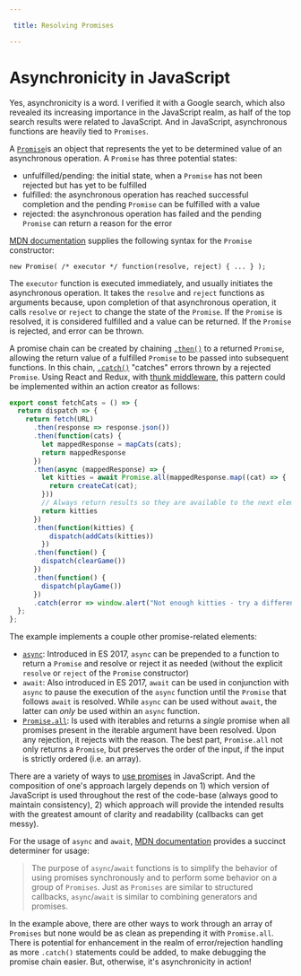 ```yaml
---

 title: Resolving Promises

---
```


# Asynchronicity in JavaScript

Yes, asynchronicity is a word. I verified it with a Google search, which also revealed its increasing importance in the JavaScript realm, as half of the top search results were related to JavaScript. And in JavaScript, asynchronous functions are heavily tied to `Promises`.

A [`Promise`](https://developer.mozilla.org/en-US/docs/Web/JavaScript/Reference/Global_Objects/Promise)is an object that represents the yet to be determined value of an asynchronous operation. A `Promise` has three potential states: 

* unfulfilled/pending: the initial state, when a `Promise` has not been rejected but has yet to be fulfilled
* fulfilled: the asynchronous operation has reached successful completion and the pending `Promise` can be fulfilled with a value
* rejected: the asynchronous operation has failed and the pending `Promise` can return a reason for the error

[MDN documentation](https://developer.mozilla.org/en-US/docs/Web/JavaScript/Reference/Global_Objects/Promise) supplies the following syntax for the `Promise` constructor:

`new Promise( /* executor */ function(resolve, reject) { ... } );`

The `executor` function is executed immediately, and usually initiates the asynchronous operation. It takes the `resolve` and `reject` functions as arguments because, upon completion of that asynchronous operation, it calls `resolve` or `reject` to change the state of the `Promise`. If the `Promise` is resolved, it is considered fulfilled and a value can be returned. If the `Promise` is rejected, and error can be thrown.

A promise chain can be created by chaining [`.then()`](https://developer.mozilla.org/en-US/docs/Web/JavaScript/Reference/Global_Objects/Promise/then) to a returned `Promise`, allowing the return value of a fulfilled `Promise` to be passed into subsequent functions. In this chain, [`.catch()`](https://developer.mozilla.org/en-US/docs/Web/JavaScript/Reference/Global_Objects/Promise/catch) "catches" errors thrown by a rejected `Promise`. Using React and Redux, with [thunk middleware](https://github.com/reduxjs/redux-thunk), this pattern could be implemented within an action creator as follows: 

```javascript
export const fetchCats = () => {
  return dispatch => {
    return fetch(URL)
      .then(response => response.json())
      .then(function(cats) {
        let mappedResponse = mapCats(cats);
        return mappedResponse
      })
      .then(async (mappedResponse) => {
        let kitties = await Promise.all(mappedResponse.map((cat) => {
          return createCat(cat);
        }))
        // Always return results so they are available to the next element in the promise chain
        return kitties
      })
      .then(function(kitties) {
          dispatch(addCats(kitties))
        })
      .then(function() {
        dispatch(clearGame())
      })
      .then(function() {
        dispatch(playGame())
      })
      .catch(error => window.alert("Not enough kitties - try a different zip code!"));
  };
};
```

The example implements a couple other promise-related elements: 

* [`async`](https://developer.mozilla.org/en-US/docs/Web/JavaScript/Reference/Statements/async_function): Introduced in ES 2017, `async` can be prepended to a function to return a `Promise` and resolve or reject it as needed (without the explicit `resolve` or `reject` of the `Promise` constructor)
* `await`: Also introduced in ES 2017, `await` can be used in conjunction with `async` to pause the execution of the `async` function until the `Promise` that follows `await` is resolved. While `async` can be used without `await`, the latter can *only* be used within an `async` function.
* [`Promise.all`](https://developer.mozilla.org/en-US/docs/Web/JavaScript/Reference/Global_Objects/Promise/all): Is used with iterables and returns a *single* promise when all promises present in the iterable argument have been resolved. Upon any rejection, it rejects with the reason. The best part, `Promise.all` not only returns a `Promise`, but preserves the order of the input, if the input is strictly ordered (i.e. an array).

There are a variety of ways to [use promises](https://developer.mozilla.org/en-US/docs/Web/JavaScript/Guide/Using_promises) in JavaScript. And the composition of one's approach largely depends on 1) which version of JavaScript is used throughout the rest of the code-base (always good to maintain consistency), 2) which approach will provide the intended results with the greatest amount of clarity and readability (callbacks can get messy). 

For the usage of `async` and `await`, [MDN documentation](https://developer.mozilla.org/en-US/docs/Web/JavaScript/Reference/Statements/async_function) provides a succinct determiner for usage:

> The purpose of `async`/`await` functions is to simplify the behavior of using promises synchronously and to perform some behavior on a group of `Promises`. Just as `Promises` are similar to structured callbacks, `async`/`await` is similar to combining generators and promises.

In the example above, there are other ways to work through an array of `Promises` but none would be as clean as prepending it with `Promise.all`. There is potential for enhancement in the realm of error/rejection handling as more `.catch()` statements could be added, to make debugging the promise chain easier. But, otherwise, it's asynchronicity in action!



